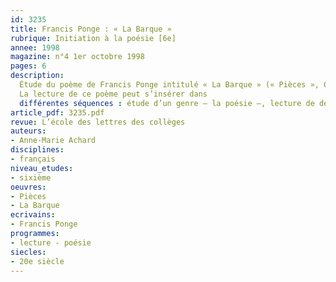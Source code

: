 ```yaml
---
id: 3235
title: Francis Ponge : « La Barque » 
rubrique: Initiation à la poésie [6e]
annee: 1998
magazine: n°4 1er octobre 1998
pages: 6
description: 
  Étude du poème de Francis Ponge intitulé « La Barque » (« Pièces », Gallimard)
  La lecture de ce poème peut s’insérer dans
  différentes séquences : étude d’un genre – la poésie –, lecture de descriptions ou encore repérage et interprétation d’images – métaphores et comparaisons. La séance est organisée de manière à mettre à la portée de lecteurs malhabiles un texte qui ne se laisse pas saisir à la première lecture et dont le pouvoir symbolique est grand.
article_pdf: 3235.pdf
revue: L’école des lettres des collèges
auteurs:
- Anne-Marie Achard
disciplines:
- français
niveau_etudes:
- sixième
oeuvres:
- Pièces
- La Barque
ecrivains:
- Francis Ponge
programmes:
- lecture - poésie
siecles:
- 20e siècle
---
```

